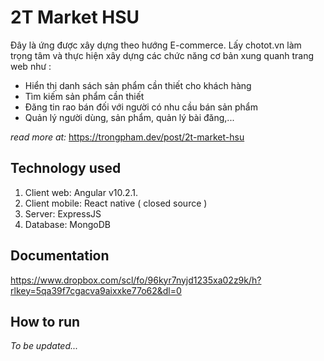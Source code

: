 # 2T Market HSU
Đây là ứng được xây dựng theo hướng E-commerce. Lấy chotot.vn làm trọng tâm và thực hiện xây dựng các chức năng cơ bản xung quanh trang web như :
* Hiển thị danh sách sản phẩm cần thiết cho khách hàng
* Tìm kiếm sản phẩm cần thiết
* Đăng tin rao bán đối với người có nhu cầu bán sản phẩm
* Quản lý người dùng, sản phẩm, quản lý bài đăng,...

*read more at:* https://trongpham.dev/post/2t-market-hsu

## Technology used
1. Client web: Angular v10.2.1.
2. Client mobile: React native ( closed source )
3. Server: ExpressJS
4. Database: MongoDB

## Documentation
https://www.dropbox.com/scl/fo/96kyr7nyjd1235xa02z9k/h?rlkey=5qa39f7cgacva9aixxke77o62&dl=0
#### 

## How to run
*To be updated...*
